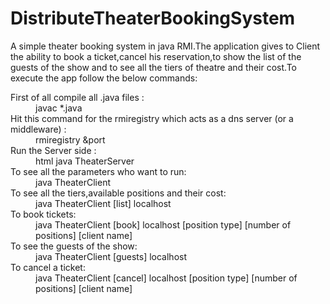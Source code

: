 # DistributeTheaterBookingSystem

<p>A simple theater booking system in java RMI.The application gives to Client the ability to book a ticket,cancel his reservation,to show the list of the guests of the show and to see all the tiers of theatre and their cost.To execute the app follow the below commands:</p>
 <dl>
 <dt>First of all compile all .java files :</dt>
   <dd>javac *.java</dd>
 
 <dt>Hit this command for the rmiregistry which acts as a dns server (or a middleware) :</dt>
   <dd>rmiregistry &port</dd>
 
 <dt>Run the Server side :</dt>
 <dd>html java TheaterServer</dd>

  <dt> To see all the parameters who want to run:<dt>
  <dd>java TheaterClient<dd>
 
<dt> To see all the tiers,available positions and their cost:</dt>
<dd>java TheaterClient [list] localhost<dd>
 
<dt> To book tickets:</dt>
<dd>java TheaterClient [book] localhost [position type] [number of positions]  [client name]</dd>
 
<dt> To see the guests of the show:</dt>
<dd>java TheaterClient [guests] localhost</dd>
 
<dt> To cancel a ticket:</dt>
<dd>java TheaterClient [cancel] localhost [position type]  [number of positions] [client name]</dd>

 </dl>
